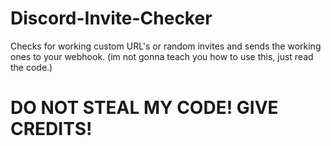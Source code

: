 # Discord-Invite-Checker
Checks for working custom URL's or random invites and sends the working ones to your webhook. (im not gonna teach you how to use this, just read the code.)

# DO NOT STEAL MY CODE! GIVE CREDITS!
